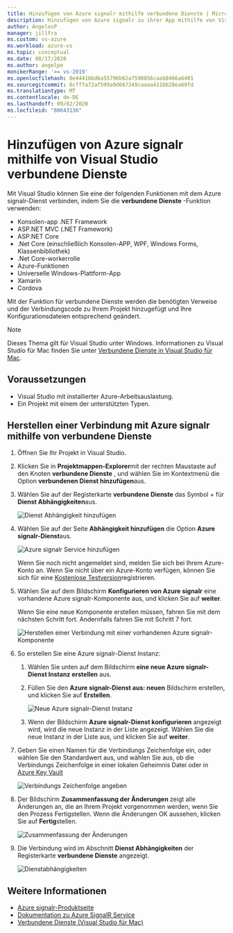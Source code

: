 ```yaml
---
title: Hinzufügen von Azure signalr mithilfe verbundene Dienste | Microsoft-Dokumentation
description: Hinzufügen von Azure signalr zu ihrer App mithilfe von Visual Studio zum Hinzufügen eines verbundenen Dienstanbieter
author: AngelosP
manager: jillfra
ms.custom: vs-azure
ms.workload: azure-vs
ms.topic: conceptual
ms.date: 08/17/2020
ms.author: angelpe
monikerRange: '>= vs-2019'
ms.openlocfilehash: 0e44416bd6a55796b62a7590856caab8466a6401
ms.sourcegitcommit: 6cfffa72af599a9d667249caaaa411bb28ea69fd
ms.translationtype: MT
ms.contentlocale: de-DE
ms.lasthandoff: 09/02/2020
ms.locfileid: "88643136"
---
```

# <a name="add-azure-signalr-by-using-visual-studio-connected-services"></a>Hinzufügen von Azure signalr mithilfe von Visual Studio verbundene Dienste

Mit Visual Studio können Sie eine der folgenden Funktionen mit dem Azure signalr-Dienst verbinden, indem Sie die **verbundene Dienste** -Funktion verwenden:

- Konsolen-app .NET Framework
- ASP.NET MVC (.NET Framework) 
- ASP.NET Core
- .Net Core (einschließlich Konsolen-APP, WPF, Windows Forms, Klassenbibliothek)
- .Net Core-workerrolle
- Azure-Funktionen
- Universelle Windows-Plattform-App
- Xamarin
- Cordova

Mit der Funktion für verbundene Dienste werden die benötigten Verweise und der Verbindungscode zu Ihrem Projekt hinzugefügt und Ihre Konfigurationsdateien entsprechend geändert.

> [!NOTE]
> Dieses Thema gilt für Visual Studio unter Windows. Informationen zu Visual Studio für Mac finden Sie unter [Verbundene Dienste in Visual Studio für Mac](/visualstudio/mac/connected-services).
## <a name="prerequisites"></a>Voraussetzungen

- Visual Studio mit installierter Azure-Arbeitsauslastung.
- Ein Projekt mit einem der unterstützten Typen.

## <a name="connect-to-azure-signalr-using-connected-services"></a>Herstellen einer Verbindung mit Azure signalr mithilfe von verbundene Dienste

1. Öffnen Sie Ihr Projekt in Visual Studio.

1. Klicken Sie in **Projektmappen-Explorer**mit der rechten Maustaste auf den Knoten **verbundene Dienste** , und wählen Sie im Kontextmenü die Option **verbundenen Dienst hinzufügen**aus.

1. Wählen Sie auf der Registerkarte **verbundene Dienste** das Symbol + für **Dienst Abhängigkeiten**aus.

    ![Dienst Abhängigkeit hinzufügen](./media/vs-azure-tools-connected-services-storage/vs-2019/connected-services-tab.png)

1. Wählen Sie auf der Seite **Abhängigkeit hinzufügen** die Option **Azure signalr-Dienst**aus.

    ![Azure signalr Service hinzufügen](./media/azure-signalr-add-connected-service/add-signalr-service.png)

    Wenn Sie noch nicht angemeldet sind, melden Sie sich bei Ihrem Azure-Konto an. Wenn Sie nicht über ein Azure-Konto verfügen, können Sie sich für eine [Kostenlose Testversion](https://azure.microsoft.com/account/free)registrieren.

1. Wählen Sie auf dem Bildschirm **Konfigurieren von Azure signalr** eine vorhandene Azure signalr-Komponente aus, und klicken Sie auf **weiter**.

    Wenn Sie eine neue Komponente erstellen müssen, fahren Sie mit dem nächsten Schritt fort. Andernfalls fahren Sie mit Schritt 7 fort.

    ![Herstellen einer Verbindung mit einer vorhandenen Azure signalr-Komponente](./media/azure-signalr-add-connected-service/created-signalr.png)

1. So erstellen Sie eine Azure signalr-Dienst Instanz:

   1. Wählen Sie unten auf dem Bildschirm **eine neue Azure signalr-Dienst Instanz erstellen** aus.

   1. Füllen Sie den **Azure signalr-Dienst aus: neuen** Bildschirm erstellen, und klicken Sie auf **Erstellen**.

       ![Neue Azure signalr-Dienst Instanz](./media/azure-signalr-add-connected-service/create-new-signalr.png)

   1. Wenn der Bildschirm **Azure signalr-Dienst konfigurieren** angezeigt wird, wird die neue Instanz in der Liste angezeigt. Wählen Sie die neue Instanz in der Liste aus, und klicken Sie auf **weiter**.

1. Geben Sie einen Namen für die Verbindungs Zeichenfolge ein, oder wählen Sie den Standardwert aus, und wählen Sie aus, ob die Verbindungs Zeichenfolge in einer lokalen Geheimnis Datei oder in [Azure Key Vault](/azure/key-vault)

   ![Verbindungs Zeichenfolge angeben](./media/azure-signalr-add-connected-service/connection-string.png)

1. Der Bildschirm **Zusammenfassung der Änderungen** zeigt alle Änderungen an, die an Ihrem Projekt vorgenommen werden, wenn Sie den Prozess Fertigstellen. Wenn die Änderungen OK aussehen, klicken Sie auf **Fertig**stellen.

   ![Zusammenfassung der Änderungen](./media/azure-signalr-add-connected-service/summary-of-changes.png)

1. Die Verbindung wird im Abschnitt **Dienst Abhängigkeiten** der Registerkarte **verbundene Dienste** angezeigt.

   ![Dienstabhängigkeiten](./media/azure-signalr-add-connected-service/service-dependencies-after.png)

## <a name="see-also"></a>Weitere Informationen

- [Azure signalr-Produktseite](https://azure.microsoft.com/services/signalr-service/)
- [Dokumentation zu Azure SignalR Service](/azure/azure-signalr)
- [Verbundene Dienste (Visual Studio für Mac)](/visualstudio/mac/connected-services)
